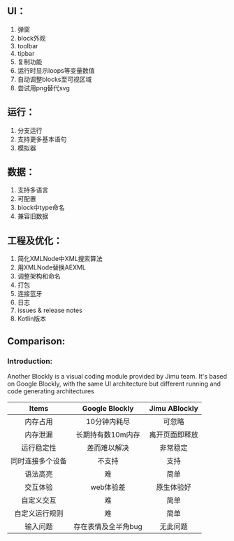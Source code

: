 ## UI：
1. 弹窗
1. block外观
3. toolbar
4. tipbar
5. 复制功能
6. 运行时显示loops等变量数值
7. 自动调整blocks至可视区域
8. 尝试用png替代svg
## 运行：
1. 分支运行
2. 支持更多基本语句
3. 模拟器
## 数据：
1. 支持多语言
1. 可配置
1. block中type命名
10. 兼容旧数据
## 工程及优化：
1. 简化XMLNode中XML搜索算法
2. 用XMLNode替换AEXML
2. 调整架构和命名
3. 打包
4. 连接蓝牙
13. 日志
14. issues & release notes
5. Kotlin版本


## Comparison:
### Introduction:
Another Blockly is a visual coding module provided by Jimu team. It's based on Google Blockly, with the same UI architecture but different running and code generating architectures


|Items|Google Blockly|Jimu ABlockly|
|:-:|:-:|:-:|
|内存占用|10分钟内耗尽|可忽略|
|内存泄漏|长期持有数10m内存|离开页面即释放|
|运行稳定性|差而难以解决|非常稳定|
|同时连接多个设备|不支持|支持|
|语法高亮|难|简单|
|交互体验|web体验差|原生体验好|
|自定义交互|难|简单|
|自定义运行规则|难|简单|
|输入问题|存在表情及全半角bug|无此问题|